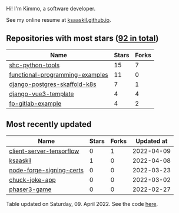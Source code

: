 Hi! I'm Kimmo, a software developer.

See my online resume at [ksaaskil.github.io](https://ksaaskil.github.io).

<!-- repositories starts -->

## Repositories with most stars ([92 in total](https://github.com/ksaaskil?tab=repositories))
| Name        | Stars           | Forks  |
| ------------- |-------------| -----|
|[shc-python-tools](https://github.com/ksaaskil/shc-python-tools)|15|7
|[functional-programming-examples](https://github.com/ksaaskil/functional-programming-examples)|11|0
|[django-postgres-skaffold-k8s](https://github.com/ksaaskil/django-postgres-skaffold-k8s)|7|1
|[django-vue3-template](https://github.com/ksaaskil/django-vue3-template)|4|4
|[fp-gitlab-example](https://github.com/ksaaskil/fp-gitlab-example)|4|2

<!-- repositories ends -->
<!-- recent_repositories starts -->

## Most recently updated
| Name        | Stars           | Forks  | Updated at
| ------------- |-------------| -----|-----|
|[client-server-tensorflow](https://github.com/ksaaskil/client-server-tensorflow)|0|1|2022-04-09
|[ksaaskil](https://github.com/ksaaskil/ksaaskil)|1|0|2022-04-08
|[node-forge-signing-certs](https://github.com/ksaaskil/node-forge-signing-certs)|0|0|2022-03-23
|[chuck-joke-app](https://github.com/ksaaskil/chuck-joke-app)|0|0|2022-03-02
|[phaser3-game](https://github.com/ksaaskil/phaser3-game)|0|0|2022-02-27

<!-- recent_repositories ends -->
<!-- updated_at starts -->
Table updated on Saturday, 09. April 2022. See the code [here](https://github.com/ksaaskil/ksaaskil).
<!-- updated_at ends -->
